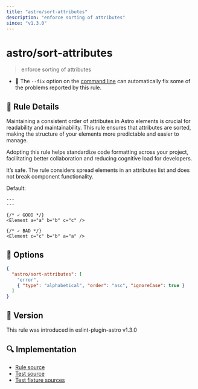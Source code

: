 ```yaml
---
title: "astro/sort-attributes"
description: "enforce sorting of attributes"
since: "v1.3.0"
---
```


# astro/sort-attributes

> enforce sorting of attributes

- 🔧 The `--fix` option on the [command line](https://eslint.org/docs/user-guide/command-line-interface#fixing-problems) can automatically fix some of the problems reported by this rule.

## 📖 Rule Details

Maintaining a consistent order of attributes in Astro elements is crucial for readability and maintainability. This rule ensures that attributes are sorted, making the structure of your elements more predictable and easier to manage.

Adopting this rule helps standardize code formatting across your project, facilitating better collaboration and reducing cognitive load for developers.

It’s safe. The rule considers spread elements in an attributes list and does not break component functionality.

Default:

<ESLintCodeBlock fix>

<!--eslint-skip-->

```astro
---
---

{/* ✓ GOOD */}
<Element a="a" b="b" c="c" />

{/* ✓ BAD */}
<Element c="c" b="b" a="a" />
```

</ESLintCodeBlock>

## 🔧 Options

```json
{
  "astro/sort-attributes": [
    "error", 
    { "type": "alphabetical", "order": "asc", "ignoreCase": true }
  ]
}
```

## 🚀 Version

This rule was introduced in eslint-plugin-astro v1.3.0

## 🔍 Implementation

- [Rule source](https://github.com/ota-meshi/eslint-plugin-astro/blob/main/src/rules/sort-attributes.ts)
- [Test source](https://github.com/ota-meshi/eslint-plugin-astro/blob/main/tests/src/rules/sort-attributes.ts)
- [Test fixture sources](https://github.com/ota-meshi/eslint-plugin-astro/tree/main/tests/fixtures/rules/sort-attributes)
